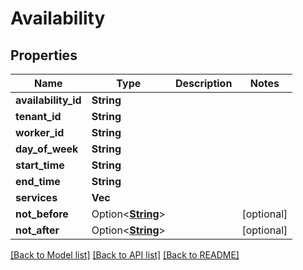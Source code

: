 # Availability

## Properties

Name | Type | Description | Notes
------------ | ------------- | ------------- | -------------
**availability_id** | **String** |  | 
**tenant_id** | **String** |  | 
**worker_id** | **String** |  | 
**day_of_week** | **String** |  | 
**start_time** | **String** |  | 
**end_time** | **String** |  | 
**services** | **Vec<String>** |  | 
**not_before** | Option<[**String**](string.md)> |  | [optional]
**not_after** | Option<[**String**](string.md)> |  | [optional]

[[Back to Model list]](../README.md#documentation-for-models) [[Back to API list]](../README.md#documentation-for-api-endpoints) [[Back to README]](../README.md)


